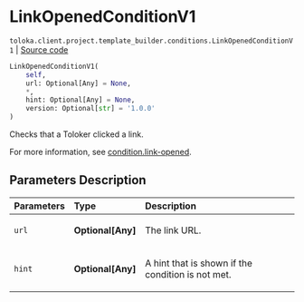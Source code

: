 # LinkOpenedConditionV1
`toloka.client.project.template_builder.conditions.LinkOpenedConditionV1` | [Source code](https://github.com/Toloka/toloka-kit/blob/v1.2.0.post1/src/client/project/template_builder/conditions.py#L143)

```python
LinkOpenedConditionV1(
    self,
    url: Optional[Any] = None,
    *,
    hint: Optional[Any] = None,
    version: Optional[str] = '1.0.0'
)
```

Checks that a Toloker clicked a link.


For more information, see [condition.link-opened](https://toloka.ai/docs/template-builder/reference/condition.link-opened).

## Parameters Description

| Parameters | Type | Description |
| :----------| :----| :-----------|
`url`|**Optional\[Any\]**|<p>The link URL.</p>
`hint`|**Optional\[Any\]**|<p>A hint that is shown if the condition is not met.</p>
